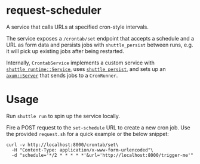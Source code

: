 # request-scheduler

A service that calls URLs at specified cron-style intervals.

The service exposes a `/crontab/set` endpoint that accepts a schedule and a URL
as form data and persists jobs with `shuttle_persist` between runs, e.g. it will 
pick up existing jobs after being restarted.

Internally, `CrontabService` implements a custom service with
[`shuttle_runtime::Service`](https://docs.shuttle.rs/examples/custom-service),
uses [`shuttle_persist`](https://docs.shuttle.rs/resources/shuttle-persist),
and sets up an [`axum::Server`](https://github.com/tokio-rs/axum) that sends 
jobs to a `CronRunner`.

# Usage
Run `shuttle run` to spin up the service locally.

Fire a POST request to the `set-schedule` URL to create a new cron job. Use 
the provided `request.sh` for a quick example or the below snippet:

```
curl -v http://localhost:8000/crontab/set\
  -H "Content-Type: application/x-www-form-urlencoded"\
  -d "schedule='*/2 * * * * *'&url='http://localhost:8000/trigger-me'"
```
